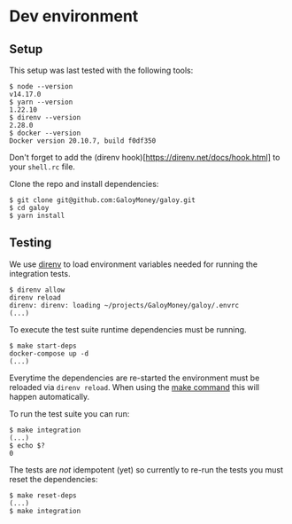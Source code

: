 # Dev environment

## Setup

This setup was last tested with the following tools:
```
$ node --version
v14.17.0
$ yarn --version
1.22.10
$ direnv --version
2.28.0
$ docker --version
Docker version 20.10.7, build f0df350
```

Don't forget to add the (direnv hook)[https://direnv.net/docs/hook.html] to your `shell.rc` file.

Clone the repo and install dependencies:
```
$ git clone git@github.com:GaloyMoney/galoy.git
$ cd galoy
$ yarn install
```

## Testing

We use [direnv](https://direnv.net) to load environment variables needed for running the integration tests.
```
$ direnv allow
direnv reload
direnv: direnv: loading ~/projects/GaloyMoney/galoy/.envrc
(...)
```

To execute the test suite runtime dependencies must be running.
```
$ make start-deps
docker-compose up -d
(...)
```

Everytime the dependencies are re-started the environment must be reloaded via `direnv reload`. When using the [make command](./Makefile) this will happen automatically.

To run the test suite you can run:
```
$ make integration
(...)
$ echo $?
0
```

The tests are *not* idempotent (yet) so currently to re-run the tests you must reset the dependencies:
```
$ make reset-deps
(...)
$ make integration
```
